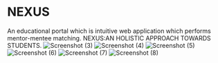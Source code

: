# NEXUS

An educational portal which is intuitive web application which performs mentor-mentee matching.
NEXUS:AN HOLISTIC APPROACH TOWARDS STUDENTS.
![Screenshot (3)](https://user-images.githubusercontent.com/80697977/137103178-f717cf82-7f4c-4b2d-9724-fa8bad15e5d5.png)
![Screenshot (4)](https://user-images.githubusercontent.com/80697977/137103214-af901398-0739-4c0a-b00e-412d517bec05.png)
![Screenshot (5)](https://user-images.githubusercontent.com/80697977/137103230-f7ea248a-f4e8-4f39-984d-00334ae20174.png)
![Screenshot (6)](https://user-images.githubusercontent.com/80697977/137103241-ab2d3a6e-db79-4e65-a463-1a3e99885581.png)
![Screenshot (7)](https://user-images.githubusercontent.com/80697977/137103254-782c92f3-1a4a-4a0e-ad49-8fd02fb753e5.png)
![Screenshot (8)](https://user-images.githubusercontent.com/80697977/137103266-41ad3390-0013-4ff0-9c01-eb18bd789567.png)
